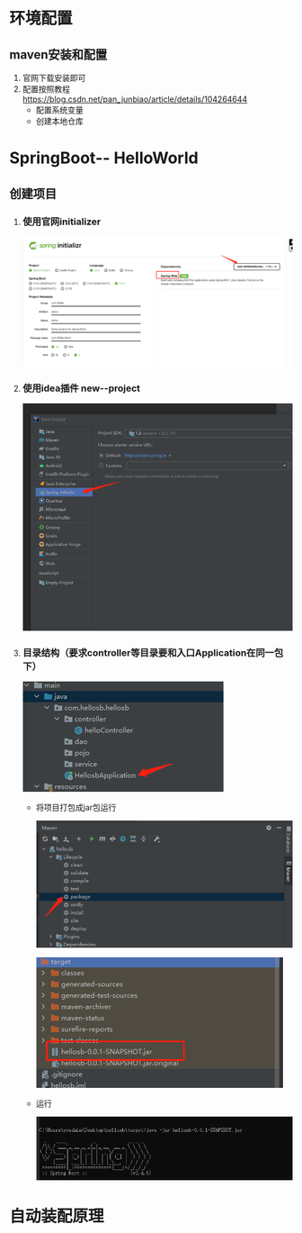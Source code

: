 # 环境配置

## maven安装和配置

1. 官网下载安装即可
2. 配置按照教程 https://blog.csdn.net/pan_junbiao/article/details/104264644
   - 配置系统变量
   - 创建本地仓库

# SpringBoot-- HelloWorld

## 创建项目

1. ### 使用官网initializer

   <img src="SpringBoot.assets/image-20210514171825762.png" alt="image-20210514171825762" style="zoom: 67%;" />

2. ### 使用idea插件 new--project

   <img src="SpringBoot.assets/image-20210514172058563.png" alt="image-20210514172058563" style="zoom: 67%;" />

3. ### 目录结构（要求controller等目录要和入口Application在同一包下）

   ![image-20210514174717787](SpringBoot.assets/image-20210514174717787.png)

   - 将项目打包成jar包运行

     ![image-20210514175850433](SpringBoot.assets/image-20210514175850433.png)

     ![image-20210514175904559](SpringBoot.assets/image-20210514175904559.png)

   - 运行

     ​	<img src="SpringBoot.assets/image-20210514175929175.png" alt="image-20210514175929175" style="zoom: 80%;" />

# 自动装配原理

